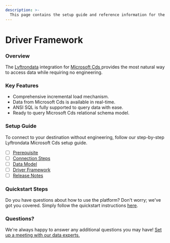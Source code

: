 ```yaml
---
description: >-
  This page contains the setup guide and reference information for the Microsoft Cds source connector.
---
```


# Driver Framework

### Overview

The [Lyftrondata](https://www.lyftrondata.com/) integration for [Microsoft Cds](https://www.lyftrondata.com/integration/microsoft-cds/)[ ](https://www.lyftrondata.com/integration/microsoft-cds/)provides the most natural way to access data while requiring no engineering.

### Key Features

* Comprehensive incremental load mechanism.
* Data from Microsoft Cds is available in real-time.&#x20;
* ANSI SQL is fully supported to query data with ease.
* Ready to query Microsoft Cds relational schema model.

### Setup Guide

To connect to your destination without engineering, follow our step-by-step Lyftrondata Microsoft Cds setup guide.

* [ ] [Prerequisite](../../technology-analytics/microsoft-cds/prerequisite.md)
* [ ] [Connection Steps](../../technology-analytics/microsoft-cds/connection-steps.md)
* [ ] [Data Model](../../technology-analytics/microsoft-cds/data-model/)
* [ ] [Driver Framework](../../technology-analytics/microsoft-cds/driver-framework/)
* [ ] [Release Notes](../../technology-analytics/microsoft-cds/release-notes.md)

### Quickstart Steps

Do you have questions about how to use the platform? Don't worry; we've got you covered. Simply follow the quickstart instructions [here](../../../quickstart-steps.md).

### Questions? <a href="#questions" id="questions"></a>

We're always happy to answer any additional questions you may have! [Set up a meeting with our data experts.](https://www.lyftrondata.com/book-a-meeting/)


